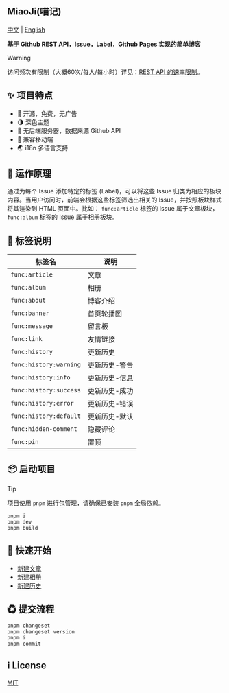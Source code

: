 ## MiaoJi(喵记)

[中文](/README.md) | [English](/README_en.md)

**基于 Github REST API，Issue，Label，Github Pages 实现的简单博客**

> [!WARNING]
> 访问频次有限制（大概60次/每人/每小时）详见：[REST API 的速率限制](https://docs.github.com/zh/rest/using-the-rest-api/rate-limits-for-the-rest-api)。

## ✨ 项目特点

+ 👐 开源，免费，无广告
+ 🌗 深色主题
+ 💪 无后端服务器，数据来源 Github API
+ 📱 兼容移动端
+ 🌏 i18n 多语言支持

## 🔨 运作原理

通过为每个 Issue 添加特定的标签 (Label)，可以将这些 Issue 归类为相应的板块内容。当用户访问时，前端会根据这些标签筛选出相关的 Issue，并按照板块样式将其渲染到 HTML 页面中。比如： `func:article` 标签的 Issue 属于文章板块，`func:album` 标签的 Issue 属于相册板块。

## 🔖 标签说明

| 标签名                 | 说明          |
| ---------------------- | ------------- |
| `func:article`         | 文章          |
| `func:album`           | 相册          |
| `func:about`           | 博客介绍      |
| `func:banner`          | 首页轮播图    |
| `func:message`         | 留言板        |
| `func:link`            | 友情链接      |
| `func:history`         | 更新历史      |
| `func:history:warning` | 更新历史-警告 |
| `func:history:info`    | 更新历史-信息 |
| `func:history:success` | 更新历史-成功 |
| `func:history:error`   | 更新历史-错误 |
| `func:history:default` | 更新历史-默认 |
| `func:hidden-comment`  | 隐藏评论      |
| `func:pin`             | 置顶          |

## 📦 启动项目

> [!TIP]
> 项目使用 `pnpm` 进行包管理，请确保已安装 `pnpm` 全局依赖。

```shell
pnpm i
pnpm dev
pnpm build
```

## 🚀 快速开始

+ [新建文章](https://github.com/xiaohuohumax/MiaoJi/issues/new?title=Article%20Title&labels=func:article&body=%3C!--%0Aexcerpt:%20Article%20excerpt%0A--%3E%0A%0AArticle%20content)
+ [新建相册](https://github.com/xiaohuohumax/MiaoJi/issues/new?title=Album%20Title&labels=func:album&body=!%5B%5D())
+ [新建历史](https://github.com/xiaohuohumax/MiaoJi/issues/new?title=History%20Title&labels=func:history&body=Hostory%20content)

## ♻ 提交流程

```shell
pnpm changeset
pnpm changeset version
pnpm i
pnpm commit
```

## ℹ License

[MIT](/LICENSE)

